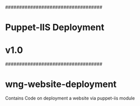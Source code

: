 ###################################
# Puppet-IIS Deployment
# v1.0
###################################

# wng-website-deployment
Contains Code on deployment a website via puppet-iis module

